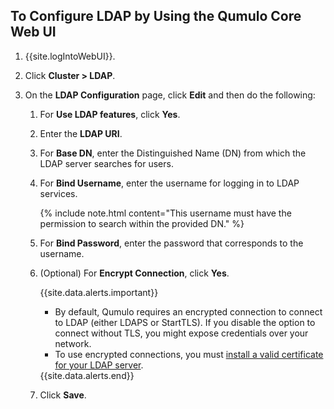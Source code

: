 ## To Configure LDAP by Using the Qumulo Core Web UI
1. {{site.logIntoWebUI}}.

1. Click **Cluster > LDAP**.

1. On the **LDAP Configuration** page, click **Edit** and then do the following:

   1. For **Use LDAP features**, click **Yes**.

   1. Enter the **LDAP URI**.

   1. For **Base DN**, enter the Distinguished Name (DN) from which the LDAP server searches for users.

   1. For **Bind Username**, enter the username for logging in to LDAP services.

      {% include note.html content="This username must have the permission to search within the provided DN." %}

   1. For **Bind Password**, enter the password that corresponds to the username.

   1. (Optional) For **Encrypt Connection**, click **Yes**.

      {{site.data.alerts.important}}
      <ul>
        <li>By default, Qumulo requires an encrypted connection to connect to LDAP (either LDAPS or StartTLS). If you disable the option to connect without TLS, you might expose credentials over your network.</li>
        <li>To use encrypted connections, you must <a href="../encryption-data-security/installing-signed-ssl-certificate.html">install a valid certificate for your LDAP server</a>.</li>
      </ul>
      {{site.data.alerts.end}}

   1. Click **Save**.
